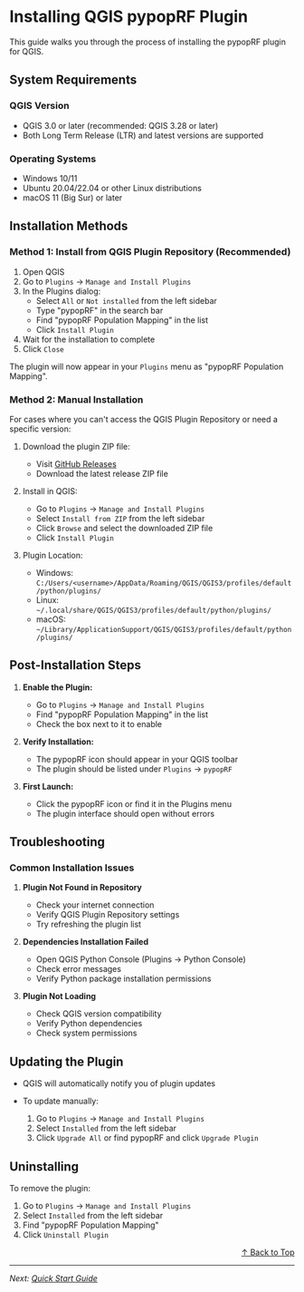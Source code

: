 # Installing QGIS pypopRF Plugin

This guide walks you through the process of installing the pypopRF plugin for QGIS.

## System Requirements

### QGIS Version
- QGIS 3.0 or later (recommended: QGIS 3.28 or later)
- Both Long Term Release (LTR) and latest versions are supported

### Operating Systems
- Windows 10/11
- Ubuntu 20.04/22.04 or other Linux distributions
- macOS 11 (Big Sur) or later

## Installation Methods

### Method 1: Install from QGIS Plugin Repository (Recommended)

1. Open QGIS
2. Go to `Plugins` → `Manage and Install Plugins`
3. In the Plugins dialog:
   - Select `All` or `Not installed` from the left sidebar
   - Type "pypopRF" in the search bar
   - Find "pypopRF Population Mapping" in the list
   - Click `Install Plugin`
4. Wait for the installation to complete
5. Click `Close`

The plugin will now appear in your `Plugins` menu as "pypopRF Population Mapping".

### Method 2: Manual Installation

For cases where you can't access the QGIS Plugin Repository or need a specific version:

1. Download the plugin ZIP file:
   - Visit [GitHub Releases](https://github.com/wpgp/QGIS-pypopRF/releases)
   - Download the latest release ZIP file

2. Install in QGIS:
   - Go to `Plugins` → `Manage and Install Plugins`
   - Select `Install from ZIP` from the left sidebar
   - Click `Browse` and select the downloaded ZIP file
   - Click `Install Plugin`

3. Plugin Location:
   - Windows: `C:/Users/<username>/AppData/Roaming/QGIS/QGIS3/profiles/default/python/plugins/`
   - Linux: `~/.local/share/QGIS/QGIS3/profiles/default/python/plugins/`
   - macOS: `~/Library/ApplicationSupport/QGIS/QGIS3/profiles/default/python/plugins/`

## Post-Installation Steps

1. **Enable the Plugin:**

   - Go to `Plugins` → `Manage and Install Plugins`
   - Find "pypopRF Population Mapping" in the list
   - Check the box next to it to enable

2. **Verify Installation:**

   - The pypopRF icon should appear in your QGIS toolbar
   - The plugin should be listed under `Plugins` → `pypopRF`

3. **First Launch:**

   - Click the pypopRF icon or find it in the Plugins menu
   - The plugin interface should open without errors

## Troubleshooting

### Common Installation Issues

1. **Plugin Not Found in Repository**

   - Check your internet connection
   - Verify QGIS Plugin Repository settings
   - Try refreshing the plugin list

2. **Dependencies Installation Failed**

   - Open QGIS Python Console (Plugins → Python Console)
   - Check error messages
   - Verify Python package installation permissions

3. **Plugin Not Loading**

   - Check QGIS version compatibility
   - Verify Python dependencies
   - Check system permissions


## Updating the Plugin

- QGIS will automatically notify you of plugin updates
- To update manually:

  1. Go to `Plugins` → `Manage and Install Plugins`
  2. Select `Installed` from the left sidebar
  3. Click `Upgrade All` or find pypopRF and click `Upgrade Plugin`

## Uninstalling

To remove the plugin:

1. Go to `Plugins` → `Manage and Install Plugins`
2. Select `Installed` from the left sidebar
3. Find "pypopRF Population Mapping"
4. Click `Uninstall Plugin`

<div align="right">
  <a href="#top">↑ Back to Top</a>
</div>

---

*Next: [Quick Start Guide](quickstart.md)*
